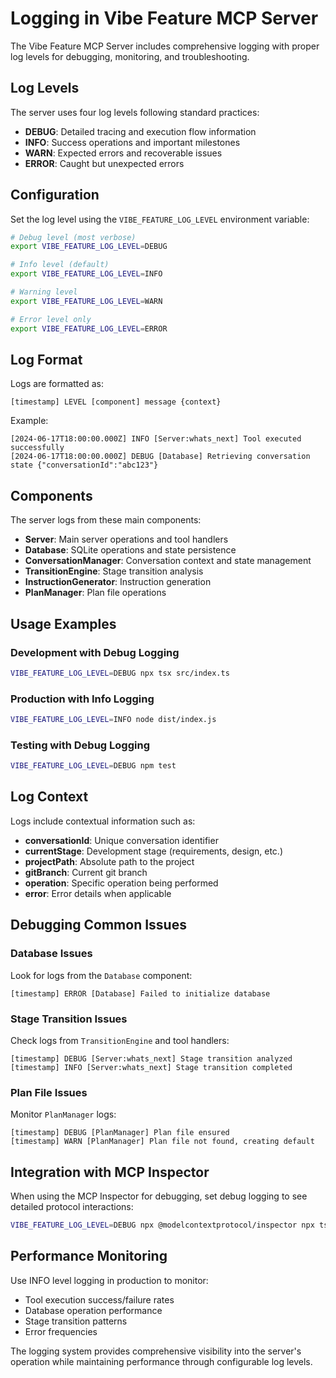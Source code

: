 # Logging in Vibe Feature MCP Server

The Vibe Feature MCP Server includes comprehensive logging with proper log levels for debugging, monitoring, and troubleshooting.

## Log Levels

The server uses four log levels following standard practices:

- **DEBUG**: Detailed tracing and execution flow information
- **INFO**: Success operations and important milestones  
- **WARN**: Expected errors and recoverable issues
- **ERROR**: Caught but unexpected errors

## Configuration

Set the log level using the `VIBE_FEATURE_LOG_LEVEL` environment variable:

```bash
# Debug level (most verbose)
export VIBE_FEATURE_LOG_LEVEL=DEBUG

# Info level (default)
export VIBE_FEATURE_LOG_LEVEL=INFO

# Warning level
export VIBE_FEATURE_LOG_LEVEL=WARN

# Error level only
export VIBE_FEATURE_LOG_LEVEL=ERROR
```

## Log Format

Logs are formatted as:
```
[timestamp] LEVEL [component] message {context}
```

Example:
```
[2024-06-17T18:00:00.000Z] INFO [Server:whats_next] Tool executed successfully
[2024-06-17T18:00:00.000Z] DEBUG [Database] Retrieving conversation state {"conversationId":"abc123"}
```

## Components

The server logs from these main components:

- **Server**: Main server operations and tool handlers
- **Database**: SQLite operations and state persistence
- **ConversationManager**: Conversation context and state management
- **TransitionEngine**: Stage transition analysis
- **InstructionGenerator**: Instruction generation
- **PlanManager**: Plan file operations

## Usage Examples

### Development with Debug Logging
```bash
VIBE_FEATURE_LOG_LEVEL=DEBUG npx tsx src/index.ts
```

### Production with Info Logging
```bash
VIBE_FEATURE_LOG_LEVEL=INFO node dist/index.js
```

### Testing with Debug Logging
```bash
VIBE_FEATURE_LOG_LEVEL=DEBUG npm test
```

## Log Context

Logs include contextual information such as:

- **conversationId**: Unique conversation identifier
- **currentStage**: Development stage (requirements, design, etc.)
- **projectPath**: Absolute path to the project
- **gitBranch**: Current git branch
- **operation**: Specific operation being performed
- **error**: Error details when applicable

## Debugging Common Issues

### Database Issues
Look for logs from the `Database` component:
```
[timestamp] ERROR [Database] Failed to initialize database
```

### Stage Transition Issues  
Check logs from `TransitionEngine` and tool handlers:
```
[timestamp] DEBUG [Server:whats_next] Stage transition analyzed
[timestamp] INFO [Server:whats_next] Stage transition completed
```

### Plan File Issues
Monitor `PlanManager` logs:
```
[timestamp] DEBUG [PlanManager] Plan file ensured
[timestamp] WARN [PlanManager] Plan file not found, creating default
```

## Integration with MCP Inspector

When using the MCP Inspector for debugging, set debug logging to see detailed protocol interactions:

```bash
VIBE_FEATURE_LOG_LEVEL=DEBUG npx @modelcontextprotocol/inspector npx tsx src/index.ts
```

## Performance Monitoring

Use INFO level logging in production to monitor:
- Tool execution success/failure rates
- Database operation performance
- Stage transition patterns
- Error frequencies

The logging system provides comprehensive visibility into the server's operation while maintaining performance through configurable log levels.
